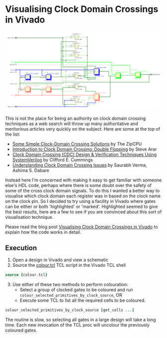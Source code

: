 # Visualising Clock Domain Crossings in Vivado

![Using colour to show signal clock domain](./media/Dual_Transfer.png?raw=true "Using colour to show signal clock domain")

This is not the place for being an authority on clock domain crossing techniques as a web search will throw up many authoritative and meritorious articles very quickly on the subject. Here are some at the top of the list:

* [Some Simple Clock-Domain Crossing Solutions](https://zipcpu.com/blog/2017/10/20/cdc.html) by The ZipCPU
* [Introduction to Clock Domain Crossing: Double Flopping](https://www.allaboutcircuits.com/technical-articles/introduction-to-clock-domain-crossing-double-flopping/) by Steve Arar
* [Clock Domain Crossing (CDC) Design & Verification Techniques Using SystemVerilog](http://www.sunburst-design.com/papers/CummingsSNUG2008Boston_CDC.pdf) by Clifford E. Cummings
* [Understanding Clock Domain Crossing Issues](https://www.eetimes.com/understanding-clock-domain-crossing-issues/) by Saurabh Verma, Ashima S. Dabare

Instead here I'm concerned with making it easy to get familiar with someone else's HDL code, perhaps where there is some doubt over the safety of some of the cross clock domain signals. To do this I wanted a better way to visualise which clock domain each register was in based on the clock name on the clock pin. So I decided to try using a facility in Vivado where gates can be either or both 'highlighted' or 'marked'. Highlighted seemed to give the best results, here are a few to see if you are convinced about this sort of visualisation technique.

Please read the blog post [Visualising Clock Domain Crossings in Vivado](http://blog.abbey1.org.uk/index.php/technology/visualising-clock-domain-crossings-in-vivado) to explain how the code works in detail.

## Execution

1. Open a design in Vivado and view a schematic
2. Source the [colour.tcl](colour.tcl) TCL script in the Vivado TCL shell

```tcl
source {colour.tcl}
```

3. Use either of these two methods to perform colouration:
   * Select a group of clocked gates to be coloured and run `colour_selected_primitives_by_clock_source`, OR
   * Execute some TCL to list all the required cells to be coloured.

```tcl
colour_selected_primitives_by_clock_source [get_cells ...]
```

The routine is slow, so selecting all gates in a large design will take a long time. Each new invocation of the TCL proc will uncolour the previously coloured gates.
